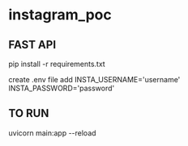 # instagram_poc

## FAST API 

pip install -r requirements.txt

create .env file 
add
INSTA_USERNAME='username'
INSTA_PASSWORD='password'


## TO RUN 
uvicorn main:app --reload
